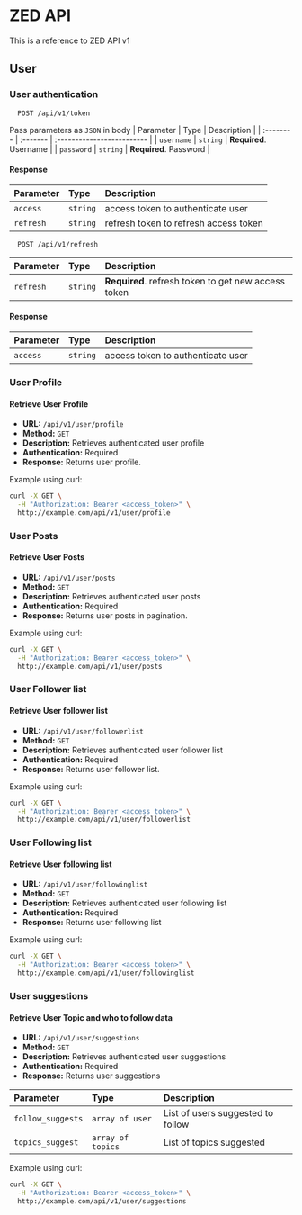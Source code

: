 
# ZED API

This is a reference to ZED API v1





## User

### User authentication

```http
  POST /api/v1/token
```
Pass parameters as `JSON` in body
| Parameter | Type     | Description                |
| :-------- | :------- | :------------------------- |
| `username` | `string` | **Required**. Username  |
| `password` | `string` | **Required**. Password  |

#### Response

| Parameter | Type     | Description                |
| :-------- | :------- | :------------------------- |
| `access` | `string` |  access token to authenticate user |
| `refresh` | `string` | refresh token to refresh access token  |

```http
  POST /api/v1/refresh
```
| Parameter | Type     | Description                |
| :-------- | :------- | :------------------------- |
| `refresh` | `string` | **Required**. refresh token to get new access token  |


#### Response

| Parameter | Type     | Description                |
| :-------- | :------- | :------------------------- |
| `access` | `string` |  access token to authenticate user |

### User Profile

#### Retrieve User Profile
- **URL:** `/api/v1/user/profile`
- **Method:** `GET`
- **Description:** Retrieves authenticated user profile
- **Authentication:** Required
- **Response:**
   Returns user profile.
  

Example using curl:
```bash
curl -X GET \
  -H "Authorization: Bearer <access_token>" \
  http://example.com/api/v1/user/profile
```

### User Posts

#### Retrieve User Posts
- **URL:** `/api/v1/user/posts`
- **Method:** `GET`
- **Description:** Retrieves authenticated user posts
- **Authentication:** Required
- **Response:**
   Returns user posts in pagination.
  

Example using curl:
```bash
curl -X GET \
  -H "Authorization: Bearer <access_token>" \
  http://example.com/api/v1/user/posts
```

 ### User Follower list

#### Retrieve User follower list
- **URL:** `/api/v1/user/followerlist`
- **Method:** `GET`
- **Description:** Retrieves authenticated user follower list
- **Authentication:** Required
- **Response:**
   Returns user follower list.
  

Example using curl:
```bash
curl -X GET \
  -H "Authorization: Bearer <access_token>" \
  http://example.com/api/v1/user/followerlist
```

 ### User Following list

#### Retrieve User following list
- **URL:** `/api/v1/user/followinglist`
- **Method:** `GET`
- **Description:** Retrieves authenticated user following list
- **Authentication:** Required
- **Response:**
   Returns user following list
  

Example using curl:
```bash
curl -X GET \
  -H "Authorization: Bearer <access_token>" \
  http://example.com/api/v1/user/followinglist
```
 ### User suggestions

#### Retrieve User Topic and who to follow data
- **URL:** `/api/v1/user/suggestions`
- **Method:** `GET`
- **Description:** Retrieves authenticated user suggestions
- **Authentication:** Required
- **Response:**
   Returns user suggestions

| Parameter | Type     | Description                |
| :-------- | :------- | :------------------------- |
| `follow_suggests` | `array of user` | List of users suggested to follow |
| `topics_suggest` | `array of topics` | List of topics suggested |


  

Example using curl:
```bash
curl -X GET \
  -H "Authorization: Bearer <access_token>" \
  http://example.com/api/v1/user/suggestions
```